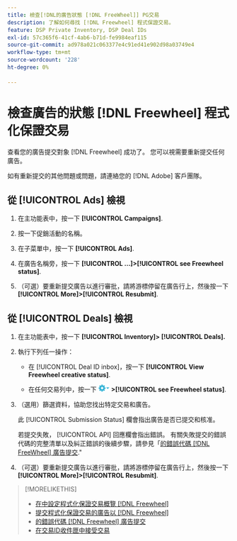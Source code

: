 ```yaml
---
title: 檢查[!DNL的廣告狀態 [!DNL FreeWheel]] PG交易
description: 了解如何尋找 [!DNL Freewheel] 程式保證交易。
feature: DSP Private Inventory, DSP Deal IDs
exl-id: 57c365f6-41cf-4ab6-b71d-fe9984eaf115
source-git-commit: ad978a021c063377e4c91ed41e902d98a03749e4
workflow-type: tm+mt
source-wordcount: '228'
ht-degree: 0%

---
```


# 檢查廣告的狀態 [!DNL Freewheel] 程式化保證交易

查看您的廣告提交對象 [!DNL Freewheel] 成功了。 您可以視需要重新提交任何廣告。

如有重新提交的其他問題或問題，請連絡您的 [!DNL Adobe] 客戶團隊。

## 從 [!UICONTROL Ads] 檢視

1. 在主功能表中，按一下 **[!UICONTROL Campaigns]**.

1. 按一下促銷活動的名稱。

1. 在子菜單中，按一下 **[!UICONTROL Ads]**.

1. 在廣告名稱旁，按一下  **[!UICONTROL ...]>[!UICONTROL see Freewheel status]**.

1. （可選）要重新提交廣告以進行審批，請將游標停留在廣告行上，然後按一下 **[!UICONTROL More]>[!UICONTROL Resubmit]**.

## 從 [!UICONTROL Deals] 檢視

1. 在主功能表中，按一下 **[!UICONTROL Inventory]> [!UICONTROL Deals].**

1. 執行下列任一操作：

   * 在 [!UICONTROL Deal ID inbox]，按一下 **[!UICONTROL View Freewheel creative status]**.

   * 在任何交易列中，按一下 ![選項功能表](/help/dsp/assets/options-menu.png) **>[!UICONTROL see Freewheel status]**.

1. （選用）篩選資料，協助您找出特定交易和廣告。

   此 [!UICONTROL Submission Status] 欄會指出廣告是否已提交和核准。

   若提交失敗， [!UICONTROL API] 回應欄會指出錯誤。 有關失敗提交的錯誤代碼的完整清單以及糾正錯誤的後續步驟，請參見「[的錯誤代碼 [!DNL FreeWheel] 廣告提交](freewheel-error-codes.md).&quot;

1. （可選）要重新提交廣告以進行審批，請將游標停留在廣告行上，然後按一下 **[!UICONTROL More]>[!UICONTROL Resubmit]**.

>[!MORELIKETHIS]
>
>* [在中設定程式化保證交易概覽 [!DNL Freewheel]](freewheel-overview.md)
>* [提交程式化保證交易的廣告以 [!DNL Freewheel]](freewheel-submit.md)
>* [的錯誤代碼 [!DNL Freewheel] 廣告提交](freewheel-error-codes.md)
>* [在交易ID收件匣中接受交易](deal-id-inbox-accept.md)

